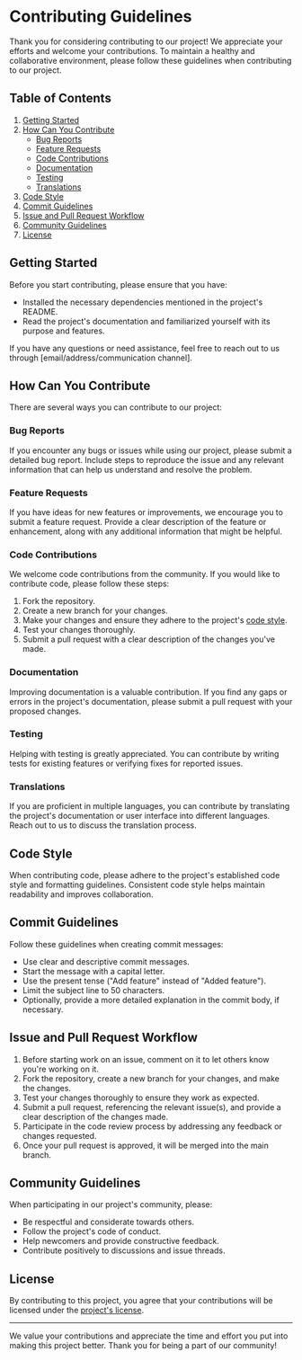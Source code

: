 # Contributing Guidelines

Thank you for considering contributing to our project! We appreciate your efforts and welcome your contributions. To maintain a healthy and collaborative environment, please follow these guidelines when contributing to our project.

## Table of Contents
1. [Getting Started](#getting-started)
2. [How Can You Contribute](#how-can-you-contribute)
    - [Bug Reports](#bug-reports)
    - [Feature Requests](#feature-requests)
    - [Code Contributions](#code-contributions)
    - [Documentation](#documentation)
    - [Testing](#testing)
    - [Translations](#translations)
3. [Code Style](#code-style)
4. [Commit Guidelines](#commit-guidelines)
5. [Issue and Pull Request Workflow](#issue-and-pull-request-workflow)
6. [Community Guidelines](#community-guidelines)
7. [License](#license)

## Getting Started

Before you start contributing, please ensure that you have:

- Installed the necessary dependencies mentioned in the project's README.
- Read the project's documentation and familiarized yourself with its purpose and features.

If you have any questions or need assistance, feel free to reach out to us through [email/address/communication channel].

## How Can You Contribute

There are several ways you can contribute to our project:

### Bug Reports

If you encounter any bugs or issues while using our project, please submit a detailed bug report. Include steps to reproduce the issue and any relevant information that can help us understand and resolve the problem.

### Feature Requests

If you have ideas for new features or improvements, we encourage you to submit a feature request. Provide a clear description of the feature or enhancement, along with any additional information that might be helpful.

### Code Contributions

We welcome code contributions from the community. If you would like to contribute code, please follow these steps:

1. Fork the repository.
2. Create a new branch for your changes.
3. Make your changes and ensure they adhere to the project's [code style](#code-style).
4. Test your changes thoroughly.
5. Submit a pull request with a clear description of the changes you've made.

### Documentation

Improving documentation is a valuable contribution. If you find any gaps or errors in the project's documentation, please submit a pull request with your proposed changes.

### Testing

Helping with testing is greatly appreciated. You can contribute by writing tests for existing features or verifying fixes for reported issues.

### Translations

If you are proficient in multiple languages, you can contribute by translating the project's documentation or user interface into different languages. Reach out to us to discuss the translation process.

## Code Style

When contributing code, please adhere to the project's established code style and formatting guidelines. Consistent code style helps maintain readability and improves collaboration.

## Commit Guidelines

Follow these guidelines when creating commit messages:

- Use clear and descriptive commit messages.
- Start the message with a capital letter.
- Use the present tense ("Add feature" instead of "Added feature").
- Limit the subject line to 50 characters.
- Optionally, provide a more detailed explanation in the commit body, if necessary.

## Issue and Pull Request Workflow

1. Before starting work on an issue, comment on it to let others know you're working on it.
2. Fork the repository, create a new branch for your changes, and make the changes.
3. Test your changes thoroughly to ensure they work as expected.
4. Submit a pull request, referencing the relevant issue(s), and provide a clear description of the changes made.
5. Participate in the code review process by addressing any feedback or changes requested.
6. Once your pull request is approved, it will be merged into the main branch.

## Community Guidelines

When participating in our project's community, please:

- Be respectful and considerate towards others.
- Follow the project's code of conduct.
- Help newcomers and provide constructive feedback.
- Contribute positively to discussions and issue threads.

## License

By contributing to this project, you agree that your contributions will be licensed under the [project's license](https://github.com/Giuseppe-Bianc/qbRayTracepm/blob/master/LICENSE).

---

We value your contributions and appreciate the time and effort you put into making this project better. Thank you for being a part of our community!

